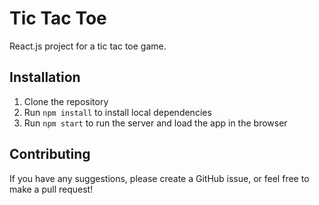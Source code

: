 Tic Tac Toe
==============

React.js project for a tic tac toe game.

## Installation

1) Clone the repository
2) Run `npm install` to install local dependencies
3) Run `npm start` to run the server and load the app in the browser  

## Contributing

If you have any suggestions, please create a GitHub issue, or feel free to make a pull request!
